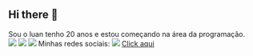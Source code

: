 ## Hi there 👋

Sou o luan tenho 20 anos e estou começando na área da programação.
<br>
<img src= "https://img.shields.io/badge/HTML5-E34F26?style=for-the-badge&logo=html5&logoColor=white"/>
<img src= "https://img.shields.io/badge/CSS3-1572B6?style=for-the-badge&logo=css3&logoColor=white"/>
<img src= "https://img.shields.io/badge/JavaScript-323330?style=for-the-badge&logo=javascript&logoColor=F7DF1E"/>
Minhas redes sociais:
<img src="https://img.shields.io/badge/Instagram-E4405F?style=for-the-badge&logo=instagram&logoColor=white"/> <a href= https://www.instagram.com/_luan_cwb/>Click aqui <a/>
